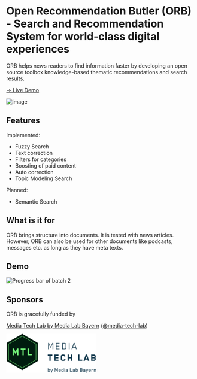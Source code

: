 # Open Recommendation Butler (ORB) - Search and Recommendation System for world-class digital experiences
ORB helps news readers to find information faster by developing an open source toolbox knowledge-based thematic recommendations and search results.

<a href="https://open-recommendation-butler.tech/">-> Live Demo</a>

![image](https://user-images.githubusercontent.com/40501887/208692280-deb10725-2a6b-4544-a5ea-8f50892d7ea5.png)

## Features
Implemented:
- Fuzzy Search
- Text correction
- Filters for categories
- Boosting of paid content
- Auto correction
- Topic Modeling Search

Planned:
- Semantic Search

## What is it for
ORB brings structure into documents. It is tested with news articles. However, ORB can also be used for other documents like podcasts, messages etc. as long as they have meta texts.

## Demo

<img src="https://media-tech-lab.github.io/images/progress-batch-2.png" width="250" title="Progress bar of batch 2">

## Sponsors

ORB is gracefully funded by

<a href="https://media-tech-lab.com">Media Tech Lab by Media Lab Bayern</a> (<a href="https://github.com/media-tech-lab">@media-tech-lab</a>)

<a href="https://media-tech-lab.com">
    <img src="https://raw.githubusercontent.com/media-tech-lab/.github/main/assets/mtl-powered-by.png" width="240" title="Media Tech Lab powered by logo">
</a>

